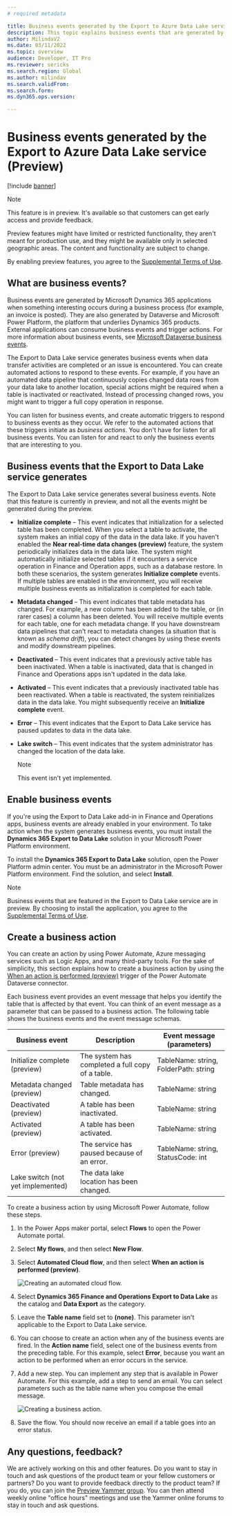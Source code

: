 ```yaml
---
# required metadata

title: Business events generated by the Export to Azure Data Lake service (Preview)
description: This topic explains business events that are generated by the Export to Data Lake add-in in Finance and Operations apps.
author: MilindaV2
ms.date: 03/11/2022
ms.topic: overview
audience: Developer, IT Pro
ms.reviewer: sericks
ms.search.region: Global
ms.author: milindav
ms.search.validFrom:
ms.search.form:
ms.dyn365.ops.version:

---
```


# Business events generated by the Export to Azure Data Lake service (Preview)

[!include [banner](../includes/banner.md)]

> [!NOTE]
> This feature is in preview. It's available so that customers can get early access and provide feedback.
>
> Preview features might have limited or restricted functionality, they aren't meant for production use, and they might be available only in selected geographic areas. The content and functionality are subject to change.
>
> By enabling preview features, you agree to the [Supplemental Terms of Use](../../fin-ops/get-started/public-preview-terms.md).

## What are business events?

Business events are generated by Microsoft Dynamics 365 applications when something interesting occurs during a business process (for example, an invoice is posted). They are also generated by Dataverse and Microsoft Power Platform, the platform that underlies Dynamics 365 products. External applications can consume business events and trigger actions. For more information about business events, see [Microsoft Dataverse business events](/powerapps/developer/data-platform/business-events).

The Export to Data Lake service generates business events when data transfer activities are completed or an issue is encountered. You can create automated actions to respond to these events. For example, if you have an automated data pipeline that continuously copies changed data rows from your data lake to another location, special actions might be required when a table is inactivated or reactivated. Instead of processing changed rows, you might want to trigger a full copy operation in response.

You can listen for business events, and create automatic triggers to respond to business events as they occur. We refer to the automated actions that these triggers initiate as *business actions*. You don't have for listen for all business events. You can listen for and react to only the business events that are interesting to you.

## Business events that the Export to Data Lake service generates

The Export to Data Lake service generates several business events. Note that this feature is currently in preview, and not all the events might be generated during the preview.

- **Initialize complete** – This event indicates that initialization for a selected table has been completed. When you select a table to activate, the system makes an initial copy of the data in the data lake. If you haven't enabled the **Near real-time data changes (preview)** feature, the system periodically initializes data in the data lake. The system might automatically initialize selected tables if it encounters a service operation in Finance and Operation apps, such as a database restore. In both these scenarios, the system generates **Initialize complete** events. If multiple tables are enabled in the environment, you will receive multiple business events as initialization is completed for each table.
- **Metadata changed** – This event indicates that table metadata has changed. For example, a new column has been added to the table, or (in rarer cases) a column has been deleted. You will receive multiple events for each table, one for each metadata change. If you have downstream data pipelines that can't react to metadata changes (a situation that is known as *schema drift*), you can detect changes by using these events and modify downstream pipelines.
- **Deactivated** – This event indicates that a previously active table has been inactivated. When a table is inactivated, data that is changed in Finance and Operations apps isn't updated in the data lake.
- **Activated** – This event indicates that a previously inactivated table has been reactivated. When a table is reactivated, the system reinitializes data in the data lake. You might subsequently receive an **Initialize complete** event.
- **Error** – This event indicates that the Export to Data Lake service has paused updates to data in the data lake.
- **Lake switch** – This event indicates that the system administrator has changed the location of the data lake.

    > [!NOTE]
    > This event isn't yet implemented.

## Enable business events

If you're using the Export to Data Lake add-in in Finance and Operations apps, business events are already enabled in your environment. To take action when the system generates business events, you must install the **Dynamics 365 Export to Data Lake** solution in your Microsoft Power Platform environment.

To install the **Dynamics 365 Export to Data Lake** solution, open the Power Platform admin center. You must be an administrator in the Microsoft Power Platform environment. Find the solution, and select **Install**.

> [!NOTE]
> Business events that are featured in the Export to Data Lake service are in preview. By choosing to install the application, you agree to the [Supplemental Terms of Use](../../fin-ops/get-started/public-preview-terms.md).

## Create a business action

You can create an action by using Power Automate, Azure messaging services such as Logic Apps, and many third-party tools. For the sake of simplicity, this section explains how to create a business action by using the [When an action is performed (preview)](/connectors/commondataserviceforapps/#when-an-action-is-performed-(preview)) trigger of the Power Automate Dataverse connector.

Each business event provides an event message that helps you identify the table that is affected by that event. You can think of an event message as a parameter that can be passed to a business action. The following table shows the business events and the event message schemas.

| Business event                    | Description                                      | Event message (parameters)            |
|-----------------------------------|--------------------------------------------------|---------------------------------------|
| Initialize complete (preview)     | The system has completed a full copy of a table. | TableName: string, FolderPath: string |
| Metadata changed (preview)        | Table metadata has changed.                      | TableName: string                     |
| Deactivated (preview)             | A table has been inactivated.                    | TableName: string                     |
| Activated (preview)               | A table has been activated.                      | TableName: string                     |
| Error (preview)                   | The service has paused because of an error.      | TableName: string, StatusCode: int    |
| Lake switch (not yet implemented) | The data lake location has been changed.         |                                       |

To create a business action by using Microsoft Power Automate, follow these steps.

1. In the Power Apps maker portal, select **Flows** to open the Power Automate portal.
2. Select **My flows**, and then select **New Flow**.
3. Select **Automated Cloud flow**, and then select **When an action is performed (preview)**.

    ![Creating an automated cloud flow.](./media/NewAutomatedCloudFlow.png)

4. Select **Dynamics 365 Finance and Operations Export to Data Lake** as the catalog and **Data Export** as the category.
5. Leave the **Table name** field set to **(none)**. This parameter isn't applicable to the Export to Data Lake service.
6. You can choose to create an action when any of the business events are fired. In the **Action name** field, select one of the business events from the preceding table. For this example, select **Error**, because you want an action to be performed when an error occurs in the service.
7. Add a new step. You can implement any step that is available in Power Automate. For this example, add a step to send an email. You can select parameters such as the table name when you compose the email message.

    ![Creating a business action.](./media/WhenActionisPerformed.png)

8. Save the flow. You should now receive an email if a table goes into an error status.

## Any questions, feedback?

We are actively working on this and other features. Do you want to stay in touch and ask questions of the product team or your fellow customers or partners? Do you want to provide feedback directly to the product team? If you do, you can join the [Preview Yammer group](https://www.yammer.com/dynamicsaxfeedbackprograms/#/threads/inGroup?type=in_group&feedId=32768909312&view=all). You can then attend weekly online "office hours" meetings and use the Yammer online forums to stay in touch and ask questions.
